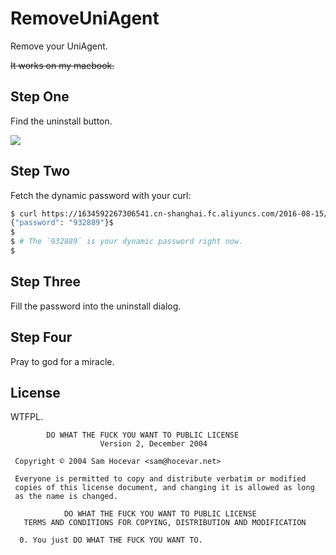 # RemoveUniAgent
Remove your UniAgent.

~~It works on my macbook.~~

## Step One

Find the uninstall button.

![](https://raw.githubusercontent.com/realityone/RemoveUniAgent/master/assets/1.png)

## Step Two

Fetch the dynamic password with your curl:

```bash
$ curl https://1634592267306541.cn-shanghai.fc.aliyuncs.com/2016-08-15/proxy/UniAgentCode/agent_make_pass/?code=234566
{"password": "932889"}$
$ 
$ # The `932889` is your dynamic password right now.
$ 
```

## Step Three

Fill the password into the uninstall dialog.

## Step Four

Pray to god for a miracle.

## License

WTFPL.

```
        DO WHAT THE FUCK YOU WANT TO PUBLIC LICENSE 
                    Version 2, December 2004 

 Copyright © 2004 Sam Hocevar <sam@hocevar.net> 

 Everyone is permitted to copy and distribute verbatim or modified 
 copies of this license document, and changing it is allowed as long 
 as the name is changed. 

            DO WHAT THE FUCK YOU WANT TO PUBLIC LICENSE 
   TERMS AND CONDITIONS FOR COPYING, DISTRIBUTION AND MODIFICATION 

  0. You just DO WHAT THE FUCK YOU WANT TO.
```